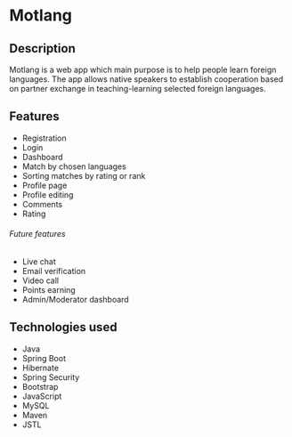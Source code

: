 # Motlang

## Description

Motlang is a web app which main purpose is to help people learn foreign languages. 
The app allows native speakers to establish cooperation based on partner exchange 
in teaching-learning selected foreign languages.

## Features

* Registration
* Login
* Dashboard
* Match by chosen languages
* Sorting matches by rating or rank
* Profile page
* Profile editing
* Comments
* Rating

###### Future features

* Live chat
* Email verification
* Video call
* Points earning
* Admin/Moderator dashboard

## Technologies used

* Java
* Spring Boot
* Hibernate
* Spring Security
* Bootstrap
* JavaScript
* MySQL
* Maven
* JSTL
